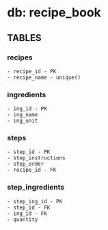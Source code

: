 # db: recipe_book

## TABLES

### recipes
    - recipe_id - PK
    - recipe_name - unique()


### ingredients
    - ing_id - PK
    - ing_name
    - ing_unit


### steps
    - step_id - PK
    - step_instructions
    - step_order
    - recipe_id - FK


### step_ingredients
    - step_ing_id - PK
    - step_id - FK
    - ing_id - FK
    - quantity